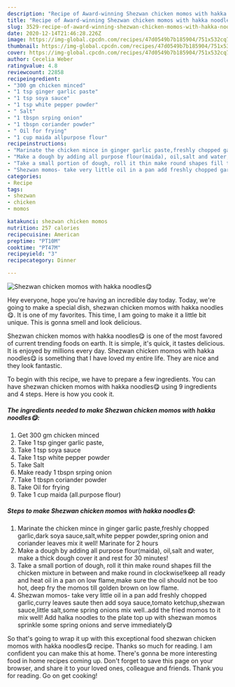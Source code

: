 ```yaml
---
description: "Recipe of Award-winning Shezwan chicken momos with hakka noodles😋"
title: "Recipe of Award-winning Shezwan chicken momos with hakka noodles😋"
slug: 3529-recipe-of-award-winning-shezwan-chicken-momos-with-hakka-noodles
date: 2020-12-14T21:46:28.226Z
image: https://img-global.cpcdn.com/recipes/47d0549b7b185904/751x532cq70/shezwan-chicken-momos-with-hakka-noodles😋-recipe-main-photo.jpg
thumbnail: https://img-global.cpcdn.com/recipes/47d0549b7b185904/751x532cq70/shezwan-chicken-momos-with-hakka-noodles😋-recipe-main-photo.jpg
cover: https://img-global.cpcdn.com/recipes/47d0549b7b185904/751x532cq70/shezwan-chicken-momos-with-hakka-noodles😋-recipe-main-photo.jpg
author: Cecelia Weber
ratingvalue: 4.8
reviewcount: 22858
recipeingredient:
- "300 gm chicken minced"
- "1 tsp ginger garlic paste"
- "1 tsp soya sauce"
- "1 tsp white pepper powder"
- " Salt"
- "1 tbspn srping onion"
- "1 tbspn coriander powder"
- " Oil for frying"
- "1 cup maida allpurpose flour"
recipeinstructions:
- "Marinate the chicken mince in ginger garlic paste,freshly chopped garlic,dark soya sauce,salt,white pepper powder,spring onion and coriander leaves mix it well! Marinate for 2 hours"
- "Make a dough by adding all purpose flour(maida), oil,salt and water, make a thick dough cover it and rest for 30 minutes!"
- "Take a small portion of dough, roll it thin make round shapes fill the chicken mixture in between and make round in clockwise!keep all ready and heat oil in a pan on low flame,make sure the oil should not be too hot, deep fry the momos till golden brown on low flame."
- "Shezwan momos- take very little oil in a pan add freshly chopped garlic,curry leaves saute then add soya sauce,tomato ketchup,shezwan sauce,little salt,some spring onions mix well..add the fried momos to it mix well! Add halka noodles to the plate top up with shezwan momos sprinkle some spring onions and serve immediately😋"
categories:
- Recipe
tags:
- shezwan
- chicken
- momos

katakunci: shezwan chicken momos 
nutrition: 257 calories
recipecuisine: American
preptime: "PT10M"
cooktime: "PT47M"
recipeyield: "3"
recipecategory: Dinner

---
```



![Shezwan chicken momos with hakka noodles😋](https://img-global.cpcdn.com/recipes/47d0549b7b185904/751x532cq70/shezwan-chicken-momos-with-hakka-noodles😋-recipe-main-photo.jpg)

Hey everyone, hope you're having an incredible day today. Today, we're going to make a special dish, shezwan chicken momos with hakka noodles😋. It is one of my favorites. This time, I am going to make it a little bit unique. This is gonna smell and look delicious.



Shezwan chicken momos with hakka noodles😋 is one of the most favored of current trending foods on earth. It is simple, it's quick, it tastes delicious. It is enjoyed by millions every day. Shezwan chicken momos with hakka noodles😋 is something that I have loved my entire life. They are nice and they look fantastic.


To begin with this recipe, we have to prepare a few ingredients. You can have shezwan chicken momos with hakka noodles😋 using 9 ingredients and 4 steps. Here is how you cook it.

<!--inarticleads1-->

##### The ingredients needed to make Shezwan chicken momos with hakka noodles😋:

1. Get 300 gm chicken minced
1. Take 1 tsp ginger garlic paste,
1. Take 1 tsp soya sauce
1. Take 1 tsp white pepper powder
1. Take  Salt
1. Make ready 1 tbspn srping onion
1. Take 1 tbspn coriander powder
1. Take  Oil for frying
1. Take 1 cup maida (all.purpose flour)




<!--inarticleads2-->

##### Steps to make Shezwan chicken momos with hakka noodles😋:

1. Marinate the chicken mince in ginger garlic paste,freshly chopped garlic,dark soya sauce,salt,white pepper powder,spring onion and coriander leaves mix it well! Marinate for 2 hours
1. Make a dough by adding all purpose flour(maida), oil,salt and water, make a thick dough cover it and rest for 30 minutes!
1. Take a small portion of dough, roll it thin make round shapes fill the chicken mixture in between and make round in clockwise!keep all ready and heat oil in a pan on low flame,make sure the oil should not be too hot, deep fry the momos till golden brown on low flame.
1. Shezwan momos- take very little oil in a pan add freshly chopped garlic,curry leaves saute then add soya sauce,tomato ketchup,shezwan sauce,little salt,some spring onions mix well..add the fried momos to it mix well! Add halka noodles to the plate top up with shezwan momos sprinkle some spring onions and serve immediately😋




So that's going to wrap it up with this exceptional food shezwan chicken momos with hakka noodles😋 recipe. Thanks so much for reading. I am confident you can make this at home. There's gonna be more interesting food in home recipes coming up. Don't forget to save this page on your browser, and share it to your loved ones, colleague and friends. Thank you for reading. Go on get cooking!
